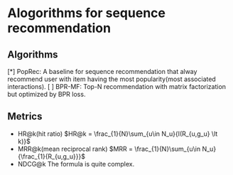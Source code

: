 # Alogorithms for sequence recommendation
## Algorithms
[*] PopRec: A baseline for sequence recommendation that alway recommend user with item having the most popularity(most associated interactions).
[ ] BPR-MF: Top-N recommendation with matrix factorization but optimized by BPR loss.
## Metrics
* HR@k(hit ratio)
$HR@k = \frac_{1}{N}\sum_{u\in N_u}{I(R_{u,g_u} \lt k)}$
* MRR@k(mean reciprocal rank)
$MRR = \frac_{1}{N}\sum_{u\in N_u}{\frac_{1}{R_{u,g_u}}}$
* NDCG@k
The formula is quite complex.


